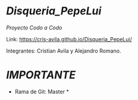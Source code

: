 # *Disqueria_PepeLui*
*Proyecto Codo a Codo*

Link: https://cris-avila.github.io/Disqueria_PepeLui/

Integrantes: Cristian Avila y Alejandro Romano.

# *IMPORTANTE*

* Rama de Git: Master *
